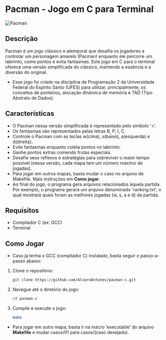 # Pacman - Jogo em C para Terminal

![Pacman](https://veja.abril.com.br/wp-content/uploads/2016/05/pac-man-original.png)

## Descrição

Pacman é um jogo clássico e atemporal que desafia os jogadores a controlar um personagem amarelo (Pacman) enquanto ele percorre um labirinto, come pontos e evita fantasmas. Este jogo em C para o terminal oferece uma versão simplificada do clássico, mantendo a essência e a diversão do original.

- Esse jogo foi criado na disciplina de Programação 2 da Universidade Federal do Espírito Santo (UFES) para utilizar, principalmente, os conceitos de ponteiros, alocação dinâmica de memória e TAD (Tipo Abstrato de Dados).

## Características

- O Pacman nessa versão simplificada é representado pelo símbolo '>'.
- Os fantasmas são representados pelas letras B, P, I, C.
- Controle o Pacman com as teclas w(cima), s(baixo), a(esquerda) e d(direita).
- Evite fantasmas enquanto coleta pontos no labirinto.
- Ganhe pontos extras comendo frutas especiais.
- Desafie seus reflexos e estratégias para sobreviver o maior tempo possível (nessa versão, cada mapa tem um número máximo de jogadas).
- Para jogar em outros mapas, basta mudar o caso no arquivo de Makefile. Mais instruções em **Como jogar**.
- Ao final do jogo, o programa gera arquivos relacionados àquela partida. Por exemplo, o programa gerará um arquivo denominado 'ranking.txt', o qual mostrará quais foram as melhores jogadas (w, s, a e d) da partida.

## Requisitos

- Compilador C (ex: GCC)
- Terminal

## Como Jogar

- Caso já tenha o GCC (compilador C) instalado, basta seguir o passo-a-passo abaixo:

1. Clone o repositório:
   ```bash
   git clone https://github.com/AlvaroAntunes/pacman-c.git

2. Navegue até o diretório do jogo:
    ```bash
    cd pacman-c

3. Compile e execute o jogo:
    ```bash
    make
 - Para jogar em outro mapa, basta ir na macro 'executable' do arquivo **Makefile** e mudar casos/01 para casos/(caso desejado).
